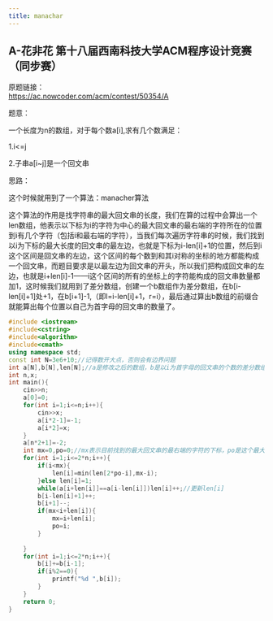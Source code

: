 ```yaml
---
title: manachar
---
```


## A-花非花 第十八届西南科技大学ACM程序设计竞赛（同步赛）

原题链接：  
https://ac.nowcoder.com/acm/contest/50354/A  

题意：  

一个长度为n的数组，对于每个数a[i],求有几个数满足：  

1.i<=j  

2.子串a[i~j]是一个回文串  

思路：  

这个时候就用到了一个算法：manacher算法  

这个算法的作用是找字符串的最大回文串的长度，我们在算的过程中会算出一个len数组，他表示以下标为i的字符为中心的最大回文串的最右端的字符所在的位置到i有几个字符（包括i和最右端的字符），当我们每次遍历字符串的时候，我们找到以i为下标的最大长度的回文串的最左边，也就是下标为i-len[i]+1的位置，然后到i这个区间是回文串的左边，这个区间的每个数到和其i对称的坐标的地方都能构成一个回文串，而题目要求是以最左边为回文串的开头，所以我们把构成回文串的左边，也就是i+len[i]-1——i这个区间的所有的坐标上的字符能构成的回文串数量都加1，这时候我们就用到了差分数组，创建一个b数组作为差分数组，在b[i-len[i]+1]处+1，在b[i+1]-1,（即l=i-len[i]+1，r=i），最后通过算出b数组的前缀合就能算出每个位置以自己为首字母的回文串的数量了。

```cpp
#include <iostream>
#include<cstring>
#include<algorithm>
#include<cmath>
using namespace std;
const int N=3e6+10;//记得数开大点，否则会有边界问题
int a[N],b[N],len[N];//a是修改之后的数组，b是以i为首字母的回文串的个数的差分数组，len是回文串长度数组
int n,x;
int main(){
	cin>>n;
	a[0]=0;
	for(int i=1;i<=n;i++){
		cin>>x;
		a[i*2-1]=-1;
		a[i*2]=x;
	}
	a[n*2+1]=-2;
	int mx=0,po=0;//mx表示目前找到的最大回文串的最右端的字符的下标，po是这个最大回文串的中间字符串的下标
	for(int i=1;i<=2*n;i++){
		if(i<mx){
			len[i]=min(len[2*po-i],mx-i);
		}else len[i]=1;
		while(a[i+len[i]]==a[i-len[i]])len[i]++;//更新len[i]
		b[i-len[i]+1]++;
		b[i+1]--;
		if(mx<i+len[i]){
			mx=i+len[i];
			po=i;
		}
		
	}
	for(int i=1;i<=2*n;i++){
		b[i]+=b[i-1];
		if(i%2==0){
			printf("%d ",b[i]);
		}
	}
	return 0;
}
```


























